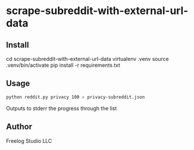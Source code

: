 # scrape-subreddit-with-external-url-data

## Install

cd scrape-subreddit-with-external-url-data
virtualenv .venv
source .venv/bin/activate
pip install -r requirements.txt

## Usage

```sh
python reddit.py privacy 100 > privacy-subreddit.json
```

Outputs to stderr the progress through the list

## Author
Freelog Studio LLC
